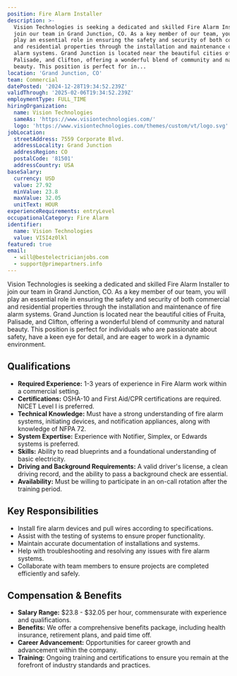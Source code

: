 ```yaml
---
position: Fire Alarm Installer
description: >-
  Vision Technologies is seeking a dedicated and skilled Fire Alarm Installer to
  join our team in Grand Junction, CO. As a key member of our team, you will
  play an essential role in ensuring the safety and security of both commercial
  and residential properties through the installation and maintenance of fire
  alarm systems. Grand Junction is located near the beautiful cities of Fruita,
  Palisade, and Clifton, offering a wonderful blend of community and natural
  beauty. This position is perfect for in...
location: 'Grand Junction, CO'
team: Commercial
datePosted: '2024-12-28T19:34:52.239Z'
validThrough: '2025-02-06T19:34:52.239Z'
employmentType: FULL_TIME
hiringOrganization:
  name: Vision Technologies
  sameAs: 'https://www.visiontechnologies.com/'
  logo: 'https://www.visiontechnologies.com/themes/custom/vt/logo.svg'
jobLocation:
  streetAddress: 7559 Corporate Blvd.
  addressLocality: Grand Junction
  addressRegion: CO
  postalCode: '81501'
  addressCountry: USA
baseSalary:
  currency: USD
  value: 27.92
  minValue: 23.8
  maxValue: 32.05
  unitText: HOUR
experienceRequirements: entryLevel
occupationalCategory: Fire Alarm
identifier:
  name: Vision Technologies
  value: VISI4z0lkl
featured: true
email:
  - will@bestelectricianjobs.com
  - support@primepartners.info
---
```




Vision Technologies is seeking a dedicated and skilled Fire Alarm Installer to join our team in Grand Junction, CO. As a key member of our team, you will play an essential role in ensuring the safety and security of both commercial and residential properties through the installation and maintenance of fire alarm systems. Grand Junction is located near the beautiful cities of Fruita, Palisade, and Clifton, offering a wonderful blend of community and natural beauty. This position is perfect for individuals who are passionate about safety, have a keen eye for detail, and are eager to work in a dynamic environment.

## Qualifications

- **Required Experience:** 1-3 years of experience in Fire Alarm work within a commercial setting.
- **Certifications:** OSHA-10 and First Aid/CPR certifications are required. NICET Level I is preferred.
- **Technical Knowledge:** Must have a strong understanding of fire alarm systems, initiating devices, and notification appliances, along with knowledge of NFPA 72.
- **System Expertise:** Experience with Notifier, Simplex, or Edwards systems is preferred.
- **Skills:** Ability to read blueprints and a foundational understanding of basic electricity.
- **Driving and Background Requirements:** A valid driver's license, a clean driving record, and the ability to pass a background check are essential.
- **Availability:** Must be willing to participate in an on-call rotation after the training period.

## Key Responsibilities

- Install fire alarm devices and pull wires according to specifications.
- Assist with the testing of systems to ensure proper functionality.
- Maintain accurate documentation of installations and systems.
- Help with troubleshooting and resolving any issues with fire alarm systems.
- Collaborate with team members to ensure projects are completed efficiently and safely.

## Compensation & Benefits

- **Salary Range:** $23.8 - $32.05 per hour, commensurate with experience and qualifications.
- **Benefits:** We offer a comprehensive benefits package, including health insurance, retirement plans, and paid time off.
- **Career Advancement:** Opportunities for career growth and advancement within the company.
- **Training:** Ongoing training and certifications to ensure you remain at the forefront of industry standards and practices.
